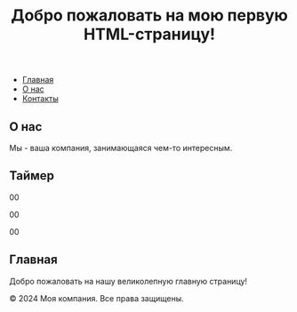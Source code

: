 
<html lang="en">
<head>
    <meta charset="UTF-8">
    <meta name="viewport" content="width=device-width, initial-scale=1.0">
    <title>Пример HTML-страницы с таймером</title>
    <!-- Подключение библиотеки jQuery -->
    <script src="https://code.jquery.com/jquery-3.6.4.min.js"></script>
</head>
<body>
    <header>
        <h1 id="dynamic-text" field="tn_text_1706274470730">Добро пожаловать на мою первую HTML-страницу!</h1>
    </header>
    <nav>
        <ul>
            <li><a href="#">Главная</a></li>
            <li><a href="#">О нас</a></li>
            <li><a href="#">Контакты</a></li>
        </ul>
    </nav>
    <main>
        <section>
            <h2>О нас</h2>
            <p>Мы - ваша компания, занимающаяся чем-то интересным.</p>
        </section>
        <section>
        <h2>Таймер</h2>
        <p field="tn_text_1">00</p>
        <p field="tn_text_2">00</p>
        <p field="tn_text_3">00</p>
        </section>
        <section>
            <h2>Главная</h2>
            <p>Добро пожаловать на нашу великолепную главную страницу!</p>
            <div id="welcome-message"></div>
            <!-- Ваш jQuery-скрипт начинается здесь -->
            <script>
                $(document).ready(function() {
                    function addLeadingZero(number) {
                        return number < 10 ? "0" + number : number;
                    }
                    function Timer() {
                        var currentTime = new Date();
                        var endOfDay = new Date(currentTime.getFullYear(), currentTime.getMonth(), currentTime.getDate(), 23, 59, 59);
                        if (currentTime >= endOfDay) {
                            endOfDay.setDate(endOfDay.getDate() + 1);
                        }
                        var timeDiff = endOfDay - currentTime;
                        var hours = Math.floor((timeDiff % (1000 * 60 * 60 * 24)) / (1000 * 60 * 60));
                        var minutes = Math.floor((timeDiff % (1000 * 60 * 60)) / (1000 * 60));
                        var seconds = Math.floor((timeDiff % (1000 * 60)) / 1000);
                        hours = addLeadingZero(hours);
                        minutes = addLeadingZero(minutes);
                        seconds = addLeadingZero(seconds);
                        $('[field="tn_text_1"]').text(hours);
                        $('[field="tn_text_2"]').text(minutes);
                        $('[field="tn_text_3"]').text(seconds);
                    }
                    Timer();
                    var timeinterval = setInterval(Timer, 500);
                });
            </script>
        </section>
    </main>
    <footer>
        <p>&copy; 2024 Моя компания. Все права защищены.</p>
    </footer>
</body>
</html>
